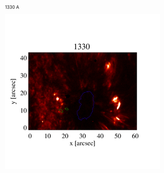 1330 A

![Ir1330](https://github.com/mbenko908/Inversion/blob/eed732c9ad146fe5dfeafa1478533c5daf5251d2/IRIS/irr_1330.png)
